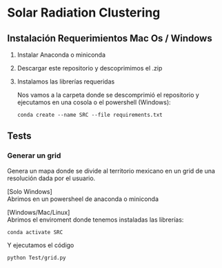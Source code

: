 # Solar Radiation Clustering


## Instalación Requerimientos Mac Os / Windows

1. Instalar  Anaconda o miniconda <br>

2. Descargar este repositorio y descoprimimos el .zip

3. Instalamos las librerías requeridas

    Nos vamos a la carpeta donde se descomprimió el repositorio y ejecutamos en una cosola o el powershell (Windows):

    ```
    conda create --name SRC --file requirements.txt

    ```


## Tests

### Generar un grid
Genera un mapa donde se divide al territorio mexicano en un grid de una resolución dada por el usuario.

[Solo Windows] <br>
Abrimos en un powersheel de anaconda o miniconda

[Windows/Mac/Linux] <br> 
Abrimos el enviroment donde tenemos instaladas las librerías:

```
conda activate SRC

```
Y ejecutamos el código

```
python Test/grid.py

```
